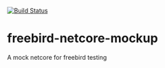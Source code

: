 [![Build Status](https://travis-ci.org/freebirdjs/freebird-netcore-mockup.svg?branch=master)](https://travis-ci.org/freebirdjs/freebird-netcore-mockup)
# freebird-netcore-mockup
A mock netcore for freebird testing
